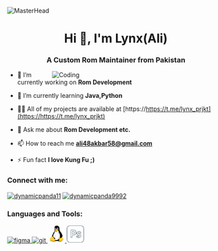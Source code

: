 ![MasterHead](https://miro.medium.com/v2/resize:fit:4800/format:webp/1*e3jNfHQGTe7f7ptGpa74yA.png)
<h1 align="center">Hi 👋, I'm Lynx(Ali)</h1>
<h3 align="center">A Custom Rom Maintainer from Pakistan</h3>
<img align="right" alt="Coding" width="400" src="https://media.giphy.com/media/qgQUggAC3Pfv687qPC/giphy.gif">

- 🔭 I’m currently working on **Rom Development**

- 🌱 I’m currently learning **Java,Python**

- 👨‍💻 All of my projects are available at [https://https://t.me/lynx_prjkt](https://https://t.me/lynx_prjkt)

- 💬 Ask me about **Rom Development etc.**

- 📫 How to reach me **ali48akbar58@gmail.com**

- ⚡ Fun fact **I love Kung Fu ;)**

<h3 align="left">Connect with me:</h3>
<p align="left">
<a href="https://instagram.com/dynamicpanda11" target="blank"><img align="center" src="https://raw.githubusercontent.com/rahuldkjain/github-profile-readme-generator/master/src/images/icons/Social/instagram.svg" alt="dynamicpanda11" height="30" width="40" /></a>
<a href="https://www.youtube.com/c/dynamicpanda9992" target="blank"><img align="center" src="https://raw.githubusercontent.com/rahuldkjain/github-profile-readme-generator/master/src/images/icons/Social/youtube.svg" alt="dynamicpanda9992" height="30" width="40" /></a>
</p>

<h3 align="left">Languages and Tools:</h3>
<p align="left"> <a href="https://www.figma.com/" target="_blank" rel="noreferrer"> <img src="https://www.vectorlogo.zone/logos/figma/figma-icon.svg" alt="figma" width="40" height="40"/> </a> <a href="https://git-scm.com/" target="_blank" rel="noreferrer"> <img src="https://www.vectorlogo.zone/logos/git-scm/git-scm-icon.svg" alt="git" width="40" height="40"/> </a> <a href="https://www.linux.org/" target="_blank" rel="noreferrer"> <img src="https://raw.githubusercontent.com/devicons/devicon/master/icons/linux/linux-original.svg" alt="linux" width="40" height="40"/> </a> <a href="https://www.photoshop.com/en" target="_blank" rel="noreferrer"> <img src="https://raw.githubusercontent.com/devicons/devicon/master/icons/photoshop/photoshop-line.svg" alt="photoshop" width="40" height="40"/> </a> </p>
